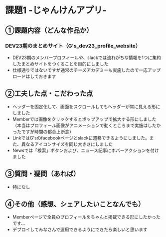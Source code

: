 # 課題1 -じゃんけんアプリ-

## ①課題内容（どんな作品か）
### DEV23期のまとめサイト（G's_dev23_profile_website）
- DEV23期のメンバープロフィールや、slackでは流れがちな情報を1つに集約したまとめサイトをつくることを目的にしました
- 仕様通りではないですが通常のチーズアカデミーも実施したので一応アップロードはしておきます

## ②工夫した点・こだわった点
-  ヘッダーを固定化して、画面をスクロールしてもヘッダーが常に見える形にしました
-  Memberでは画像をクリックするとポップアップで拡大する形にしました（本当はプロフィール画像がアニメーションで動くところまで実施はしたかったですが時間の都合上断念）
-  LinkではG'sのfacebookページとslackに遷移できるようにしました。また、異なるアイコンサイズを同じ大きさにしました
-  Newsでは「検索」ボタンおよび、ニュース記事にホバーアクションを付けました

## ③質問・疑問（あれば）
- 特になし

## ④その他（感想、シェアしたいことなんでも）
- Memberページで全員のプロフィールをちゃんと掲載できる形にしたかったです、、
- デプロイしてみなさんで運用できるようにできたら楽しいと思います
